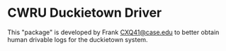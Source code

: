 # CWRU Duckietown Driver

This "package" is developed by Frank CXQ41@case.edu to better obtain human drivable logs for the duckietown system.